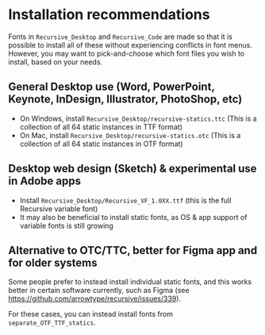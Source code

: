 # Installation recommendations

Fonts in `Recursive_Desktop` and `Recursive_Code` are made so that it is possible to install all of these without experiencing conflicts in font menus. However, you may want to pick-and-choose which font files you wish to install, based on your needs.

## General Desktop use (Word, PowerPoint, Keynote, InDesign, Illustrator, PhotoShop, etc)

- On Windows, install `Recursive_Desktop/recursive-statics.ttc` (This is a collection of all 64 static instances in TTF format)
- On Mac, install `Recursive_Desktop/recursive-statics.otc` (This is a collection of all 64 static instances in OTF format)

## Desktop web design (Sketch) & experimental use in Adobe apps

- Install `Recursive_Desktop/Recursive_VF_1.0XX.ttf` (this is the full Recursive variable font)
- It may also be beneficial to install static fonts, as OS & app support of variable fonts is still growing

## Alternative to OTC/TTC, better for Figma app and for older systems

Some people prefer to instead install individual static fonts, and this works better in certain software currently, such as Figma (see https://github.com/arrowtype/recursive/issues/339).

For these cases, you can instead install fonts from `separate_OTF_TTF_statics`.
